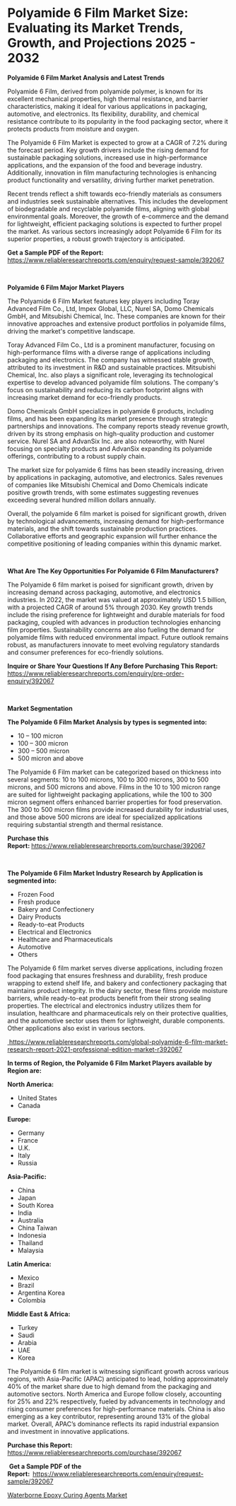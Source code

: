 <p><h1>Polyamide 6 Film Market Size: Evaluating its Market Trends, Growth, and Projections 2025 - 2032</h1></p><p><strong>Polyamide 6 Film Market Analysis and Latest Trends</strong></p>
<p><p>Polyamide 6 Film, derived from polyamide polymer, is known for its excellent mechanical properties, high thermal resistance, and barrier characteristics, making it ideal for various applications in packaging, automotive, and electronics. Its flexibility, durability, and chemical resistance contribute to its popularity in the food packaging sector, where it protects products from moisture and oxygen.</p><p>The Polyamide 6 Film Market is expected to grow at a CAGR of 7.2% during the forecast period. Key growth drivers include the rising demand for sustainable packaging solutions, increased use in high-performance applications, and the expansion of the food and beverage industry. Additionally, innovation in film manufacturing technologies is enhancing product functionality and versatility, driving further market penetration.</p><p>Recent trends reflect a shift towards eco-friendly materials as consumers and industries seek sustainable alternatives. This includes the development of biodegradable and recyclable polyamide films, aligning with global environmental goals. Moreover, the growth of e-commerce and the demand for lightweight, efficient packaging solutions is expected to further propel the market. As various sectors increasingly adopt Polyamide 6 Film for its superior properties, a robust growth trajectory is anticipated.</p></p>
<p><strong>Get a Sample PDF of the Report:&nbsp;</strong> <a href="https://www.reliableresearchreports.com/enquiry/request-sample/392067?utm_campaign=3111&utm_medium=2&utm_source=Github&utm_content=ia&utm_term=29032025&utm_id=polyamide-6-film">https://www.reliableresearchreports.com/enquiry/request-sample/392067</a></p>
<p>&nbsp;</p>
<p><strong>Polyamide 6 Film Major Market Players</strong></p>
<p><p>The Polyamide 6 Film Market features key players including Toray Advanced Film Co., Ltd, Impex Global, LLC, Nurel SA, Domo Chemicals GmbH, and Mitsubishi Chemical, Inc. These companies are known for their innovative approaches and extensive product portfolios in polyamide films, driving the market's competitive landscape.</p><p>Toray Advanced Film Co., Ltd is a prominent manufacturer, focusing on high-performance films with a diverse range of applications including packaging and electronics. The company has witnessed stable growth, attributed to its investment in R&D and sustainable practices. Mitsubishi Chemical, Inc. also plays a significant role, leveraging its technological expertise to develop advanced polyamide film solutions. The company's focus on sustainability and reducing its carbon footprint aligns with increasing market demand for eco-friendly products.</p><p>Domo Chemicals GmbH specializes in polyamide 6 products, including films, and has been expanding its market presence through strategic partnerships and innovations. The company reports steady revenue growth, driven by its strong emphasis on high-quality production and customer service. Nurel SA and AdvanSix Inc. are also noteworthy, with Nurel focusing on specialty products and AdvanSix expanding its polyamide offerings, contributing to a robust supply chain.</p><p>The market size for polyamide 6 films has been steadily increasing, driven by applications in packaging, automotive, and electronics. Sales revenues of companies like Mitsubishi Chemical and Domo Chemicals indicate positive growth trends, with some estimates suggesting revenues exceeding several hundred million dollars annually.</p><p>Overall, the polyamide 6 film market is poised for significant growth, driven by technological advancements, increasing demand for high-performance materials, and the shift towards sustainable production practices. Collaborative efforts and geographic expansion will further enhance the competitive positioning of leading companies within this dynamic market.</p></p>
<p>&nbsp;</p>
<p><strong>What Are The Key Opportunities For Polyamide 6 Film Manufacturers?</strong></p>
<p><p>The Polyamide 6 film market is poised for significant growth, driven by increasing demand across packaging, automotive, and electronics industries. In 2022, the market was valued at approximately USD 1.5 billion, with a projected CAGR of around 5% through 2030. Key growth trends include the rising preference for lightweight and durable materials for food packaging, coupled with advances in production technologies enhancing film properties. Sustainability concerns are also fueling the demand for polyamide films with reduced environmental impact. Future outlook remains robust, as manufacturers innovate to meet evolving regulatory standards and consumer preferences for eco-friendly solutions.</p></p>
<p><strong>Inquire or Share Your Questions If Any Before Purchasing This Report:</strong> <a href="https://www.reliableresearchreports.com/enquiry/pre-order-enquiry/392067?utm_campaign=3111&utm_medium=2&utm_source=Github&utm_content=ia&utm_term=29032025&utm_id=polyamide-6-film">https://www.reliableresearchreports.com/enquiry/pre-order-enquiry/392067</a></p>
<p>&nbsp;</p>
<p><strong>Market Segmentation</strong></p>
<p><strong>The Polyamide 6 Film Market Analysis by types is segmented into:</strong></p>
<p><ul><li>10 – 100 micron</li><li>100 – 300 micron</li><li>300 – 500 micron</li><li>500 micron and above</li></ul></p>
<p><p>The Polyamide 6 Film market can be categorized based on thickness into several segments: 10 to 100 microns, 100 to 300 microns, 300 to 500 microns, and 500 microns and above. Films in the 10 to 100 micron range are suited for lightweight packaging applications, while the 100 to 300 micron segment offers enhanced barrier properties for food preservation. The 300 to 500 micron films provide increased durability for industrial uses, and those above 500 microns are ideal for specialized applications requiring substantial strength and thermal resistance.</p></p>
<p><strong>Purchase this Report:&nbsp;</strong><a href="https://www.reliableresearchreports.com/purchase/392067?utm_campaign=3111&utm_medium=2&utm_source=Github&utm_content=ia&utm_term=29032025&utm_id=polyamide-6-film">https://www.reliableresearchreports.com/purchase/392067</a></p>
<p>&nbsp;</p>
<p><strong>The Polyamide 6 Film Market Industry Research by Application is segmented into:</strong></p>
<p><ul><li>Frozen Food</li><li>Fresh produce</li><li>Bakery and Confectionery</li><li>Dairy Products</li><li>Ready-to-eat Products</li><li>Electrical and Electronics</li><li>Healthcare and Pharmaceuticals</li><li>Automotive</li><li>Others</li></ul></p>
<p><p>The Polyamide 6 film market serves diverse applications, including frozen food packaging that ensures freshness and durability, fresh produce wrapping to extend shelf life, and bakery and confectionery packaging that maintains product integrity. In the dairy sector, these films provide moisture barriers, while ready-to-eat products benefit from their strong sealing properties. The electrical and electronics industry utilizes them for insulation, healthcare and pharmaceuticals rely on their protective qualities, and the automotive sector uses them for lightweight, durable components. Other applications also exist in various sectors.</p></p>
<p><a href="https://www.reliableresearchreports.com/global-polyamide-6-film-market-research-report-2021-professional-edition-market-r392067?utm_campaign=3111&utm_medium=2&utm_source=Github&utm_content=ia&utm_term=29032025&utm_id=polyamide-6-film">&nbsp;https://www.reliableresearchreports.com/global-polyamide-6-film-market-research-report-2021-professional-edition-market-r392067</a></p>
<p><strong>In terms of Region, the Polyamide 6 Film Market Players available by Region are:</strong></p>
<p>
    <p> <strong> North America: </strong>
        <ul>
            <li>United States</li>
            <li>Canada</li>
        </ul>
        </p> 
    <p> <strong> Europe: </strong>
        <ul>
            <li>Germany</li>
            <li>France</li>
            <li>U.K.</li>
            <li>Italy</li>
            <li>Russia</li>
        </ul>
        </p> 
    <p> <strong> Asia-Pacific: </strong>
        <ul>
            <li>China</li>
            <li>Japan</li>
            <li>South Korea</li>
            <li>India</li>
            <li>Australia</li>
            <li>China Taiwan</li>
            <li>Indonesia</li>
            <li>Thailand</li>
            <li>Malaysia</li>
        </ul>
        </p> 
    <p> <strong> Latin America: </strong>
        <ul>
            <li>Mexico</li>
            <li>Brazil</li>
            <li>Argentina Korea</li>
            <li>Colombia</li>
        </ul>
        </p> 
    <p> <strong> Middle East & Africa: </strong>
        <ul>
            <li>Turkey</li>
            <li>Saudi</li>
            <li>Arabia</li>
            <li>UAE</li>
            <li>Korea</li>
        </ul>
    </p>
    </p>
<p><p>The Polyamide 6 film market is witnessing significant growth across various regions, with Asia-Pacific (APAC) anticipated to lead, holding approximately 40% of the market share due to high demand from the packaging and automotive sectors. North America and Europe follow closely, accounting for 25% and 22% respectively, fueled by advancements in technology and rising consumer preferences for high-performance materials. China is also emerging as a key contributor, representing around 13% of the global market. Overall, APAC’s dominance reflects its rapid industrial expansion and investment in innovative applications.</p></p>
<p><strong>Purchase this Report: </strong><a href="https://www.reliableresearchreports.com/purchase/392067?utm_campaign=3111&utm_medium=2&utm_source=Github&utm_content=ia&utm_term=29032025&utm_id=polyamide-6-film">https://www.reliableresearchreports.com/purchase/392067</a></p>
<p>&nbsp;<strong>Get a Sample PDF of the Report:&nbsp;&nbsp;</strong><a href="https://www.reliableresearchreports.com/enquiry/request-sample/392067?utm_campaign=3111&utm_medium=2&utm_source=Github&utm_content=ia&utm_term=29032025&utm_id=polyamide-6-film">https://www.reliableresearchreports.com/enquiry/request-sample/392067</a></p>
<p><strong></strong></p>
<p><p><a href="https://github.com/dushornerfe/Market-Research-Report-List-1/blob/main/waterborne-epoxy-curing-agents-market.md?utm_campaign=3111&utm_medium=2&utm_source=Github&utm_content=ia&utm_term=29032025&utm_id=polyamide-6-film">Waterborne Epoxy Curing Agents Market</a></p></p>